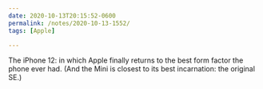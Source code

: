 ```yaml
---
date: 2020-10-13T20:15:52-0600
permalink: /notes/2020-10-13-1552/
tags: [Apple]

---
```


The iPhone 12: in which Apple finally returns to the best form factor the phone ever had. (And the Mini is closest to its best incarnation: the original SE.)